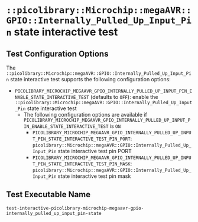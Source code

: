# `::picolibrary::Microchip::megaAVR::GPIO::Internally_Pulled_Up_Input_Pin` state interactive test

## Test Configuration Options
The `::picolibrary::Microchip::megaAVR::GPIO::Internally_Pulled_Up_Input_Pin` state
interactive test supports the following configuration options:
- `PICOLIBRARY_MICROCHIP_MEGAAVR_GPIO_INTERNALLY_PULLED_UP_INPUT_PIN_ENABLE_STATE_INTERACTIVE_TEST`
  (defaults to `OFF`): enable the
  `::picolibrary::Microchip::megaAVR::GPIO::Internally_Pulled_Up_Input_Pin` state
  interactive test
    - The following configuration options are available if
      `PICOLIBRARY_MICROCHIP_MEGAAVR_GPIO_INTERNALLY_PULLED_UP_INPUT_PIN_ENABLE_STATE_INTERACTIVE_TEST`
      is `ON`
        - `PICOLIBRARY_MICROCHIP_MEGAAVR_GPIO_INTERNALLY_PULLED_UP_INPUT_PIN_STATE_INTERACTIVE_TEST_PIN_PORT`:
          `picolibrary::Microchip::megaAVR::GPIO::Internally_Pulled_Up_Input_Pin` state
          interactive test pin PORT
        - `PICOLIBRARY_MICROCHIP_MEGAAVR_GPIO_INTERNALLY_PULLED_UP_INPUT_PIN_STATE_INTERACTIVE_TEST_PIN_MASK`:
          `picolibrary::Microchip::megaAVR::GPIO::Internally_Pulled_Up_Input_Pin` state
          interactive test pin mask

## Test Executable Name
`test-interactive-picolibrary-microchip-megaavr-gpio-internally_pulled_up_input_pin-state`
